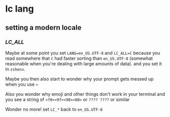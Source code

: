 # lc lang

## setting a modern locale


### _LC_ALL_

Maybe at some point you set `LANG=en_US.UTF-8` and `LC_ALL=C`
because you read somewhere that `C` had faster sorting than `en_US.UTF-8`
(somewhat reasonable when you're dealing with large amounts of data).
and you set it in `zshenv`.

Maybe you then also start to wonder why your prompt gets messed up when you use
`»`

Also you wonder why emoji and other things don't work in your terminal
and you see a string of `<f0><9f><98><80>` or `???? ????` or similar

Wonder no more! set `LC_*` back to `en_US.UTF-8`

